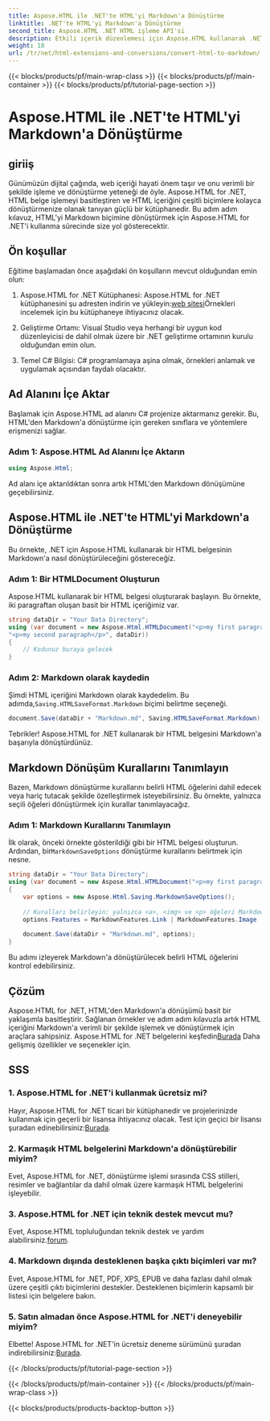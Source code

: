 ```yaml
---
title: Aspose.HTML ile .NET'te HTML'yi Markdown'a Dönüştürme
linktitle: .NET'te HTML'yi Markdown'a Dönüştürme
second_title: Aspose.HTML .NET HTML işleme API'si
description: Etkili içerik düzenlemesi için Aspose.HTML kullanarak .NET'te HTML'yi Markdown'a nasıl dönüştüreceğinizi öğrenin. Sorunsuz bir dönüştürme süreci için adım adım rehberlik alın.
weight: 18
url: /tr/net/html-extensions-and-conversions/convert-html-to-markdown/
---
```


{{< blocks/products/pf/main-wrap-class >}}
{{< blocks/products/pf/main-container >}}
{{< blocks/products/pf/tutorial-page-section >}}

# Aspose.HTML ile .NET'te HTML'yi Markdown'a Dönüştürme


## giriiş

Günümüzün dijital çağında, web içeriği hayati önem taşır ve onu verimli bir şekilde işleme ve dönüştürme yeteneği de öyle. Aspose.HTML for .NET, HTML belge işlemeyi basitleştiren ve HTML içeriğini çeşitli biçimlere kolayca dönüştürmenize olanak tanıyan güçlü bir kütüphanedir. Bu adım adım kılavuz, HTML'yi Markdown biçimine dönüştürmek için Aspose.HTML for .NET'i kullanma sürecinde size yol gösterecektir.

## Ön koşullar

Eğitime başlamadan önce aşağıdaki ön koşulların mevcut olduğundan emin olun:

1.  Aspose.HTML for .NET Kütüphanesi: Aspose.HTML for .NET kütüphanesini şu adresten indirin ve yükleyin:[web sitesi](https://releases.aspose.com/html/net/)Örnekleri incelemek için bu kütüphaneye ihtiyacınız olacak.

2. Geliştirme Ortamı: Visual Studio veya herhangi bir uygun kod düzenleyicisi de dahil olmak üzere bir .NET geliştirme ortamının kurulu olduğundan emin olun.

3. Temel C# Bilgisi: C# programlamaya aşina olmak, örnekleri anlamak ve uygulamak açısından faydalı olacaktır.

## Ad Alanını İçe Aktar

Başlamak için Aspose.HTML ad alanını C# projenize aktarmanız gerekir. Bu, HTML'den Markdown'a dönüştürme için gereken sınıflara ve yöntemlere erişmenizi sağlar.

### Adım 1: Aspose.HTML Ad Alanını İçe Aktarın

```csharp
using Aspose.Html;
```

Ad alanı içe aktarıldıktan sonra artık HTML'den Markdown dönüşümüne geçebilirsiniz.

## Aspose.HTML ile .NET'te HTML'yi Markdown'a Dönüştürme

Bu örnekte, .NET için Aspose.HTML kullanarak bir HTML belgesinin Markdown'a nasıl dönüştürüleceğini göstereceğiz. 

### Adım 1: Bir HTMLDocument Oluşturun

Aspose.HTML kullanarak bir HTML belgesi oluşturarak başlayın. Bu örnekte, iki paragraftan oluşan basit bir HTML içeriğimiz var.

```csharp
string dataDir = "Your Data Directory";
using (var document = new Aspose.Html.HTMLDocument("<p>my first paragraph</p>" +
"<p>my second paragraph</p>", dataDir))
{
    // Kodunuz buraya gelecek
}
```

### Adım 2: Markdown olarak kaydedin

 Şimdi HTML içeriğini Markdown olarak kaydedelim. Bu adımda,`Saving.HTMLSaveFormat.Markdown` biçimi belirtme seçeneği.

```csharp
document.Save(dataDir + "Markdown.md", Saving.HTMLSaveFormat.Markdown);
```

Tebrikler! Aspose.HTML for .NET kullanarak bir HTML belgesini Markdown'a başarıyla dönüştürdünüz.

## Markdown Dönüşüm Kurallarını Tanımlayın

Bazen, Markdown dönüştürme kurallarını belirli HTML öğelerini dahil edecek veya hariç tutacak şekilde özelleştirmek isteyebilirsiniz. Bu örnekte, yalnızca seçili öğeleri dönüştürmek için kurallar tanımlayacağız.

### Adım 1: Markdown Kurallarını Tanımlayın

 İlk olarak, önceki örnekte gösterildiği gibi bir HTML belgesi oluşturun. Ardından, bir`MarkdownSaveOptions` dönüştürme kurallarını belirtmek için nesne.

```csharp
string dataDir = "Your Data Directory";
using (var document = new Aspose.Html.HTMLDocument("<p>my first paragraph</p>", dataDir))
{
    var options = new Aspose.Html.Saving.MarkdownSaveOptions();
    
    // Kuralları belirleyin: yalnızca <a>, <img> ve <p> öğeleri Markdown'a dönüştürülecek.
    options.Features = MarkdownFeatures.Link | MarkdownFeatures.Image | MarkdownFeatures.AutomaticParagraph;
    
    document.Save(dataDir + "Markdown.md", options);
}
```

Bu adımı izleyerek Markdown'a dönüştürülecek belirli HTML öğelerini kontrol edebilirsiniz.

## Çözüm

 Aspose.HTML for .NET, HTML'den Markdown'a dönüşümü basit bir yaklaşımla basitleştirir. Sağlanan örnekler ve adım adım kılavuzla artık HTML içeriğini Markdown'a verimli bir şekilde işlemek ve dönüştürmek için araçlara sahipsiniz. Aspose.HTML for .NET belgelerini keşfedin[Burada](https://reference.aspose.com/html/net/) Daha gelişmiş özellikler ve seçenekler için.

## SSS

### 1. Aspose.HTML for .NET'i kullanmak ücretsiz mi?

Hayır, Aspose.HTML for .NET ticari bir kütüphanedir ve projelerinizde kullanmak için geçerli bir lisansa ihtiyacınız olacak. Test için geçici bir lisansı şuradan edinebilirsiniz:[Burada](https://purchase.aspose.com/temporary-license/).

### 2. Karmaşık HTML belgelerini Markdown'a dönüştürebilir miyim?

Evet, Aspose.HTML for .NET, dönüştürme işlemi sırasında CSS stilleri, resimler ve bağlantılar da dahil olmak üzere karmaşık HTML belgelerini işleyebilir.

### 3. Aspose.HTML for .NET için teknik destek mevcut mu?

 Evet, Aspose.HTML topluluğundan teknik destek ve yardım alabilirsiniz.[forum](https://forum.aspose.com/).

### 4. Markdown dışında desteklenen başka çıktı biçimleri var mı?

Evet, Aspose.HTML for .NET, PDF, XPS, EPUB ve daha fazlası dahil olmak üzere çeşitli çıktı biçimlerini destekler. Desteklenen biçimlerin kapsamlı bir listesi için belgelere bakın.

### 5. Satın almadan önce Aspose.HTML for .NET'i deneyebilir miyim?

 Elbette! Aspose.HTML for .NET'in ücretsiz deneme sürümünü şuradan indirebilirsiniz:[Burada](https://releases.aspose.com/).

{{< /blocks/products/pf/tutorial-page-section >}}

{{< /blocks/products/pf/main-container >}}
{{< /blocks/products/pf/main-wrap-class >}}

{{< blocks/products/products-backtop-button >}}
